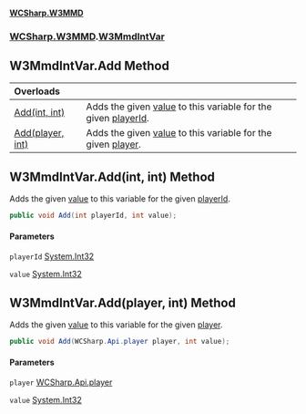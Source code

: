 #### [WCSharp\.W3MMD](README.md 'README')
### [WCSharp\.W3MMD](WCSharp.W3MMD.md 'WCSharp\.W3MMD').[W3MmdIntVar](WCSharp.W3MMD.W3MmdIntVar.md 'WCSharp\.W3MMD\.W3MmdIntVar')

## W3MmdIntVar\.Add Method

| Overloads | |
| :--- | :--- |
| [Add\(int, int\)](WCSharp.W3MMD.W3MmdIntVar.Add.md#WCSharp.W3MMD.W3MmdIntVar.Add(int,int) 'WCSharp\.W3MMD\.W3MmdIntVar\.Add\(int, int\)') | Adds the given [value](WCSharp.W3MMD.W3MmdIntVar.md#WCSharp.W3MMD.W3MmdIntVar.Add(int,int).value 'WCSharp\.W3MMD\.W3MmdIntVar\.Add\(int, int\)\.value') to this variable for the given [playerId](WCSharp.W3MMD.W3MmdIntVar.md#WCSharp.W3MMD.W3MmdIntVar.Add(int,int).playerId 'WCSharp\.W3MMD\.W3MmdIntVar\.Add\(int, int\)\.playerId')\. |
| [Add\(player, int\)](WCSharp.W3MMD.W3MmdIntVar.Add.md#WCSharp.W3MMD.W3MmdIntVar.Add(WCSharp.Api.player,int) 'WCSharp\.W3MMD\.W3MmdIntVar\.Add\(WCSharp\.Api\.player, int\)') | Adds the given [value](WCSharp.W3MMD.W3MmdIntVar.md#WCSharp.W3MMD.W3MmdIntVar.Add(WCSharp.Api.player,int).value 'WCSharp\.W3MMD\.W3MmdIntVar\.Add\(WCSharp\.Api\.player, int\)\.value') to this variable for the given [player](WCSharp.W3MMD.W3MmdIntVar.md#WCSharp.W3MMD.W3MmdIntVar.Add(WCSharp.Api.player,int).player 'WCSharp\.W3MMD\.W3MmdIntVar\.Add\(WCSharp\.Api\.player, int\)\.player')\. |

<a name='WCSharp.W3MMD.W3MmdIntVar.Add(int,int)'></a>

## W3MmdIntVar\.Add\(int, int\) Method

Adds the given [value](WCSharp.W3MMD.W3MmdIntVar.md#WCSharp.W3MMD.W3MmdIntVar.Add(int,int).value 'WCSharp\.W3MMD\.W3MmdIntVar\.Add\(int, int\)\.value') to this variable for the given [playerId](WCSharp.W3MMD.W3MmdIntVar.md#WCSharp.W3MMD.W3MmdIntVar.Add(int,int).playerId 'WCSharp\.W3MMD\.W3MmdIntVar\.Add\(int, int\)\.playerId')\.

```csharp
public void Add(int playerId, int value);
```
#### Parameters

<a name='WCSharp.W3MMD.W3MmdIntVar.Add(int,int).playerId'></a>

`playerId` [System\.Int32](https://learn.microsoft.com/en-us/dotnet/api/system.int32 'System\.Int32')

<a name='WCSharp.W3MMD.W3MmdIntVar.Add(int,int).value'></a>

`value` [System\.Int32](https://learn.microsoft.com/en-us/dotnet/api/system.int32 'System\.Int32')

<a name='WCSharp.W3MMD.W3MmdIntVar.Add(WCSharp.Api.player,int)'></a>

## W3MmdIntVar\.Add\(player, int\) Method

Adds the given [value](WCSharp.W3MMD.W3MmdIntVar.md#WCSharp.W3MMD.W3MmdIntVar.Add(WCSharp.Api.player,int).value 'WCSharp\.W3MMD\.W3MmdIntVar\.Add\(WCSharp\.Api\.player, int\)\.value') to this variable for the given [player](WCSharp.W3MMD.W3MmdIntVar.md#WCSharp.W3MMD.W3MmdIntVar.Add(WCSharp.Api.player,int).player 'WCSharp\.W3MMD\.W3MmdIntVar\.Add\(WCSharp\.Api\.player, int\)\.player')\.

```csharp
public void Add(WCSharp.Api.player player, int value);
```
#### Parameters

<a name='WCSharp.W3MMD.W3MmdIntVar.Add(WCSharp.Api.player,int).player'></a>

`player` [WCSharp\.Api\.player](https://learn.microsoft.com/en-us/dotnet/api/wcsharp.api.player 'WCSharp\.Api\.player')

<a name='WCSharp.W3MMD.W3MmdIntVar.Add(WCSharp.Api.player,int).value'></a>

`value` [System\.Int32](https://learn.microsoft.com/en-us/dotnet/api/system.int32 'System\.Int32')